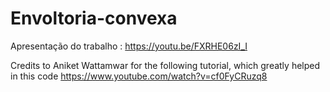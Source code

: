 # Envoltoria-convexa

Apresentação do trabalho : https://youtu.be/FXRHE06zI_I



Credits to Aniket Wattamwar for the following tutorial, which greatly helped in this code
https://www.youtube.com/watch?v=cf0FyCRuzq8
